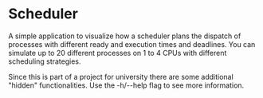 # Scheduler

A simple application to visualize how a scheduler plans the dispatch of processes with different ready and execution times and deadlines. You can simulate up to 20 different processes on 1 to 4 CPUs with different scheduling strategies.

Since this is part of a project for university there are some additional "hidden" functionalities. Use the -h/--help flag to see more information.
